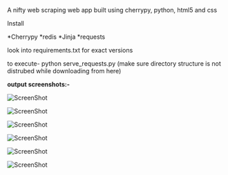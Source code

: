 A nifty web scraping web app built using cherrypy, python, html5 and css

Install

*Cherrypy
*redis
*Jinja
*requests

look into requirements.txt for exact versions 


to execute-  python serve_requests.py  (make sure directory structure is not distrubed while downloading from here)

 <b>output screenshots:-   </b>
 
 

![ScreenShot](https://github.com/nikhilponnuru/nifty-web-scraper-app/blob/master/static/css/output-page1.jpg)

![ScreenShot](https://github.com/nikhilponnuru/nifty-web-scraper-app/blob/master/static/css/output-page-02.jpg)

![ScreenShot](https://github.com/nikhilponnuru/nifty-web-scraper-app/blob/master/static/css/output-page-2.jpg)

![ScreenShot](https://github.com/nikhilponnuru/nifty-web-scraper-app/blob/master/static/css/output-page-3.jpg)

![ScreenShot](https://github.com/nikhilponnuru/nifty-web-scraper-app/blob/master/static/css/output-page-4.jpg)

![ScreenShot](https://github.com/nikhilponnuru/nifty-web-scraper-app/blob/master/static/css/output-page-5.jpg)
